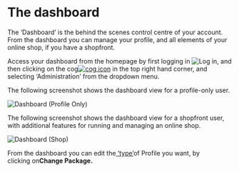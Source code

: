 # The dashboard

The ‘Dashboard’ is the behind the scenes control centre of your account. From the dashboard you can manage your profile, and all elements of your online shop, if you have a shopfront.

Access your dashboard from the homepage by first logging in ![](https://openfoodnetwork.org/wp-content/uploads/2015/05/Log-In.png "Log in"), and then clicking on the cog[![](https://openfoodnetwork.org/wp-content/uploads/2015/05/Cog.png "cog icon")](https://openfoodnetwork.org/wp-content/uploads/2015/05/Cog.png) in the top right hand corner, and selecting ‘Administration’ from the dropdown menu.

The following screenshot shows the dashboard view for a profile-only user.

![](https://openfoodnetwork.org/wp-content/uploads/2015/05/Dashboard-Profile-Only.png "Dashboard \(Profile Only\)")

The following screenshot shows the dashboard view for a shopfront user, with additional features for running and managing an online shop.

![](https://openfoodnetwork.org/wp-content/uploads/2015/05/Dashboard-Shop.png "Dashboard \(Shop\)")

From the dashboard you can edit the[ ‘type’](http://openfoodnetwork.org/platform/user-guide/producer-set-up-guide/producer-profile-types/)of Profile you want, by clicking on**Change Package.**




